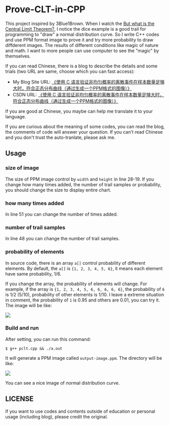 # Prove-CLT-in-CPP
This project inspired by 3Blue1Brown. When I watch the [But what is the Central Limit Theorem?](https://www.youtube.com/watch?v=zeJD6dqJ5lo), I notice the dice example is a good trail for  programming to "draw" a normal distribution curve. So I write C++ codes and use PPM format image to prove it and try more probability to draw diffderent images. The results of different conditions like magic of nature and math. I want to more people can use computer to see the "magic" by themselves.

If you can read Chinese, there is a blog to describe the details and some trials (two URL are same, choose which you can fast access):

 - My Blog Site URL: [《使用 C 语言验证非均匀概率的离散事件在样本数量足够大时，符合正态分布曲线（通过生成一个PPM格式的图像）》](https://zhonguncle.github.io/blogs/e78f83ae476fb30a2b0f619e9338dcae.html)
 - CSDN URL: [《使用 C 语言验证非均匀概率的离散事件在样本数量足够大时，符合正态分布曲线（通过生成一个PPM格式的图像）》](https://blog.csdn.net/qq_33919450/article/details/130706860)

If you are good at Chinese, you maybe can help me translate it to your language.

If you are curious about the meaning of some codes, you can read the blog, the comments of code will answer your question. If you can't read Chinese and you don't trust the auto-tranlate, please ask me.

## Usage
### size of image
The size of PPM image control by `width` and `height` in line 28-19. If you change how many times added, the number of trail samples or probability, you should change the size to display entire chart.

### how many times added
In line 51 you can change the number of times added.

### number of trail samples
In line 48 you can change the number of trail samples.


### probability of elements
In source code, there is an array `a[]` control probability of different elements. By default, the `a[]` is `{1, 2, 3, 4, 5, 6}`, it means each element have same probability, 1/6.
 
If you change the array, the probability of elements will change. For example, if the array is `{1, 2, 3, 4, 5, 6, 6, 6, 6, 6}`, the probability of `6` is 1/2 (5/10), probability of other elements is 1/10. I leave a extreme situation in comment, the probability of `1` is 0.95 and others are 0.01, you can try it. The image will be like:

![](https://zhonguncle.github.io/assets/images/7f03e7b0b2764a908d29aab45a2c8d0b.jpeg)

### Build and run
After setting, you can run this command:

```
$ g++ pclt.cpp && ./a.out 
```

It will generate a PPM image called `output-image.ppm`. The directory will be like:

![](https://zhonguncle.github.io/assets/images/38978f6df405b66f615620d59a23c693.png)

You can see a nice image of normal distribution curve.

## LICENSE
If you want to use codes and contents outside of education or personal usage (including blog), please credit the original.